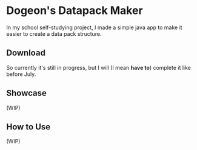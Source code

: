 # Dogeon's Datapack Maker

In my school self-studying project, I made a simple java app to make it easier to create a data pack structure.

## Download
So currently it's still in progress, but I will (I mean **have to**) complete it like before July.

## Showcase
(WIP)

## How to Use
(WIP)
